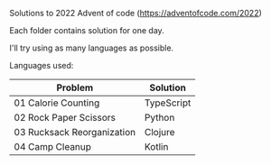 Solutions to 2022 Advent of code (https://adventofcode.com/2022)

Each folder contains solution for one day.

I'll try using as many languages as possible.

Languages used:

| Problem | Solution |
| - | - |
| 01 Calorie Counting | TypeScript |
| 02 Rock Paper Scissors | Python |
| 03 Rucksack Reorganization | Clojure |
| 04 Camp Cleanup | Kotlin |